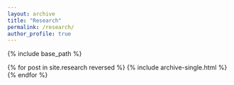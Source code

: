 ```yaml
---
layout: archive
title: "Research"
permalink: /research/
author_profile: true
---
```


{% include base_path %}

<object data="tmcdonough06.github.io/files/Information Framing Effects on Individual Climate Urgency.pdf" width="1000" height="1000" type='application/pdf'></object>

{% for post in site.research reversed %}
  {% include archive-single.html %}
{% endfor %}
